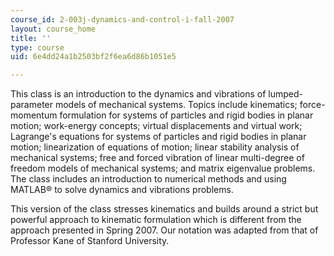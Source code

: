 ```yaml
---
course_id: 2-003j-dynamics-and-control-i-fall-2007
layout: course_home
title: ''
type: course
uid: 6e4dd24a1b2503bf2f6ea6d86b1051e5

---
```

This class is an introduction to the dynamics and vibrations of lumped-parameter models of mechanical systems. Topics include kinematics; force-momentum formulation for systems of particles and rigid bodies in planar motion; work-energy concepts; virtual displacements and virtual work; Lagrange's equations for systems of particles and rigid bodies in planar motion; linearization of equations of motion; linear stability analysis of mechanical systems; free and forced vibration of linear multi-degree of freedom models of mechanical systems; and matrix eigenvalue problems. The class includes an introduction to numerical methods and using MATLAB® to solve dynamics and vibrations problems.

This version of the class stresses kinematics and builds around a strict but powerful approach to kinematic formulation which is different from the approach presented in Spring 2007. Our notation was adapted from that of Professor Kane of Stanford University.
